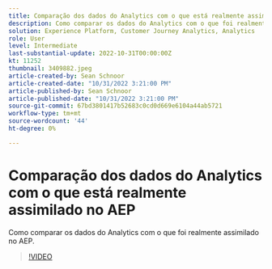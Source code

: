 ```yaml
---
title: Comparação dos dados do Analytics com o que está realmente assimilado no AEP
description: Como comparar os dados do Analytics com o que foi realmente assimilado no AEP
solution: Experience Platform, Customer Journey Analytics, Analytics
role: User
level: Intermediate
last-substantial-update: 2022-10-31T00:00:00Z
kt: 11252
thumbnail: 3409882.jpeg
article-created-by: Sean Schnoor
article-created-date: "10/31/2022 3:21:00 PM"
article-published-by: Sean Schnoor
article-published-date: "10/31/2022 3:21:00 PM"
source-git-commit: 67bd3801417b52683c0cd0d669e6104a44ab5721
workflow-type: tm+mt
source-wordcount: '44'
ht-degree: 0%

---
```



# Comparação dos dados do Analytics com o que está realmente assimilado no AEP

Como comparar os dados do Analytics com o que foi realmente assimilado no AEP.

>[!VIDEO](https://video.tv.adobe.com/v/3409882/?quality=12&learn=on)
